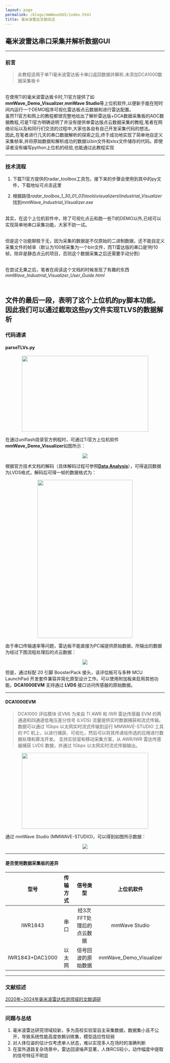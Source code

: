 ```yaml
---
layout: page
permalink: /blogs/mmWaveGUI/index.html
title: 毫米波雷达文献综述
---
```


## 毫米波雷达串口采集并解析数据GUI

--- 

### 前言

>此教程适用于单TI毫米波雷达板卡串口返回数据并解析,未添加DCA1000数据采集板卡

<br>在使用TI的毫米波雷达板卡时,TI官方提供了如**mmWave_Demo_Visualizer**,**mmWave Studio**等上位机软件,以便新手能在短时间内运行一个DEMO程序可视化雷达板点云数据和进行雷达配置。
<br>虽然TI官方和网上的教程都很完整地给出了解析雷达版+DCA数据采集板的ADC数据教程,可是TI官方明确说明了并没有提供单雷达版点云数据采集的教程,笔者在网络论坛以及和同行们交流的过程中,大家也各自有自己开发采集代码的想法。
<br>因此,在笔者进行几天的串口数据解析的探索之后,终于成功地实现了简单地自定义采集帧率,并将原始数据和解析成功的数据以bin文件和xlsx文件储存的代码。即使读者没有编写python上位机的经验,也能通过此教程实现

---

### 技术流程

1. 下载TI官方提供的radar_toolbox工具包，接下来的步骤会使用到其中的py文件，下载地址可点击这里

2. 根据路径*radar_toolbox_1_30_01_03\tools\visualizers\Industrial_Visualizer*找到*mmWave_Industrial_Visualizer.exe*
   
<br> 其实，在这个上位机软件中，除了可视化点云和跑一些TI的DEMO以外,已经可以实现简单地串口采集功能，大家不妨一试。

<br> 但是这个功能聊胜于无，因为采集的数据是不仅原始的二进制数据，还不能自定义采集文件的帧率（默认为100帧采集为一个bin文件，而TI雷达版的串口是1秒10帧，除非是静态点云的项目，否则这个数据采集之后还需要手动分割）

<br> 在尝试无果之后，笔者在阅读这个文档的时候发现了有趣的东西*mmWave_Industrial_Visualizer_User_Guide.html*

<br> 文件的最后一段，表明了这个上位机的py脚本功能。因此我们可以通过截取这些py文件实现TLVS的数据解析
---

### 代码通读

#### parseTLVs.py



<center>
<img src = "/blogs/mmWave.assets/iwr1843boost-angled.png" width="400" height="240">
</center>

在通过uniflash烧录官方例程时，可通过Ti官方上位机软件**mmWave_Demo_Visualizer**如图所示：

<center>
<img src = "/blogs/mmWave.assets/mmWave_Demo_Visualizer.png">
</center>

根据官方技术文档的解码（具体解码过程可参照[**Data Analysis**](https://github.com/Kanomace/Kanomace.github.io/blob/main/blogs/mmWave.assets/DataAnalysis.docx)），可得返回数据为LVDS格式，解码后可得一帧的数据格式为：

<center>
<img src = "/blogs/mmWave.assets/LVDS structure.png" width="300" height="500">
</center>

由于串口传输速率等问题，雷达板不能直接为PC端提供原始数据，所输出的数据为经过下图流程处理后的点云数据：

<center>
<img src = "/blogs/mmWave.assets/mmWave singal processing.png">
</center>

但是，通过标配 20 引脚 BoosterPack 接头，该评估板可与多种 MCU LaunchPad 开发套件兼容并简化原型设计工作。可以使用附加板来启用其他功能。**DCA1000EVM** 支持通过 **LVDS** 接口访问传感器的原始数据。

---

#### DCA1000EVM

> DCA1000 评估模块 (EVM) 为来自 TI AWR 和 IWR 雷达传感器 EVM 的两通道和四通道低电压差分信号 (LVDS) 流量提供实时数据捕获和流式传输。数据可以通过 1Gbps 以太网实时流式传输到运行 MMWAVE-STUDIO 工具的 PC 机上，以进行捕获、可视化，然后可以将其传递给所选的应用进行数据处理和算法开发。
>支持实验室和移动采集方案，从 AWR/IWR 雷达传感器捕获 LVDS 数据，并通过 1Gbps 以太网实时流式传输输出。 

<center>
<img src="/blogs/mmWave.assets/dca1000evm-angled.png" width="400" height="240">
</center>

通过 mmWave Studio (MMWAVE-STUDIO)，可以得到如图所示数据：

<center>
<img src="/blogs/mmWave.assets/mmWave Studio.png" >
</center>

---

#### 是否使用数据采集板的差异

| 型号 | 传输方式  | 信号类型 | 上位机软件 |
| :---: | :---: | :---: | :---: | 
|IWR1843|串口|经3次FFT处理后的点云数据|mmWave Studio|
|IWR1843+DAC1000|以太网|信号回波的原始数据|mmWave_Demo_Visualizer |

---

### 文献综述

[2020年~2024年毫米波雷达检测领域的文献调研](https://github.com/Kanomace/Kanomace.github.io/blob/main/blogs/mmWave.assets/mmWaveLiteratureReview.xlsx)

---

### 问题与总结

1. 毫米波雷达研究领域较新，多为高校实验室自主采集数据，数据集小且不公开，导致系统性能高度依赖训练集，模型适应性较弱
2. 对人体位姿的估计仅考虑单人状态，难以实现多人在场时的准确判断
3. 在室外道路复杂场景中，雷达回波噪声显著，人体RCS较小，动作幅度中提取的信号特征不明显